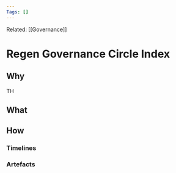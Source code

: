```yaml
---
Tags: []
---
```

Related: [[Governance]]
# Regen Governance Circle Index

## Why
TH

## What 

## How

### Timelines
### Artefacts
